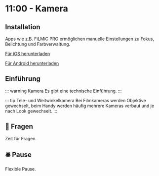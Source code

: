 # 11:00 - Kamera 

## Installation

Apps wie z.B. FiLMiC PRO ermöglichen manuelle Einstellungen zu Fokus, Belichtung und Farbverwaltung.

[Für iOS herunterladen](https://apps.apple.com/de/app/filmic-pro-profi-video-kamera/id436577167)

[Für Android herunterladen](https://play.google.com/store/apps/details?id=com.filmic.filmicpro&hl=de&gl=UShttps://play.google.com/store/apps/details?id=com.filmic.filmicpro&hl=de&gl=US)

## Einführung

::: warning Kamera
Es gibt eine technische Einführung.
:::


::: tip Tele- und Weitwinkelkamera
Bei Filmkameras werden Objektive gewechselt, beim Handy werden häufig mehrere Kameras verbaut und je nach Look gewechselt.
:::


## :speech_balloon: Fragen
Zeit für Fragen.

## :bellhop_bell: Pause
Flexible Pause.